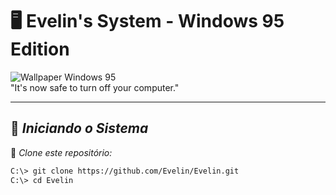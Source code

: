 # 🖥️ Evelin's System - Windows 95 Edition  

![Wallpaper Windows 95](https://www.google.com/url?sa=i&url=https%3A%2F%2Faventurasnahistoria.com.br%2Fnoticias%2Falmanaque%2Fhistoria-por-tras-do-wallpaper-do-windows-xp-o-mais-famoso-do-mundo.phtml&psig=AOvVaw3faU0csRNDwqinRrzLcQtA&ust=1739284501949000&source=images&cd=vfe&opi=89978449&ved=0CBEQjRxqFwoTCMiu2eqpuYsDFQAAAAAdAAAAABAE)  
"It's now safe to turn off your computer."  

---

## 🏁 *Iniciando o Sistema*  
💾 *Clone este repositório:*  
```sh
C:\> git clone https://github.com/Evelin/Evelin.git
C:\> cd Evelin
